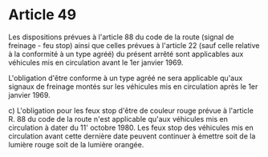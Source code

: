 # Article 49

Les dispositions prévues à l'article 88 du code de la route (signal de freinage - feu stop) ainsi que celles prévues à l'article 22 (sauf celle relative à la conformité à un type agréé) du présent arrêté sont applicables aux véhicules mis en circulation avant le 1er janvier 1969.

L'obligation d'être conforme à un type agréé ne sera applicable qu'aux signaux de freinage montés sur les véhicules mis en circulation après le 1er janvier 1969.

c) L'obligation pour les feux stop d'être de couleur rouge prévue à l'article R. 88 du code de la route n'est applicable qu'aux véhicules mis en circulation à dater du 11' octobre 1980. Les feux stop des véhicules mis en circulation avant cette dernière date peuvent continuer à émettre soit de la lumière rouge soit de la lumière orangée.

